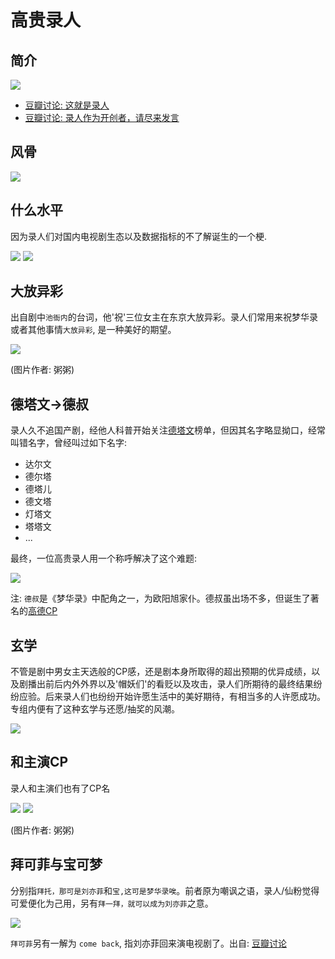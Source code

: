 # 高贵录人




## 简介

![](/image/lu/gaogui.jpg)



* [豆瓣讨论: 这就是录人](https://www.douban.com/group/topic/269960637/?_i=66364234525d873,6367581pfn22hp&dt_platform=wechat_friends&dt_dapp=1)
* [豆瓣讨论: 录人作为开创者，请尽来发言](https://www.douban.com/group/topic/276960558/?author=1#sep&_i=6459786Rn8heGv)




## 风骨


![](/image/lu/lu-2.jpg)



## 什么水平

因为录人们对国内电视剧生态以及数据指标的不了解诞生的一个梗.


![](/image/lu/what.jpg)
![](/image/lu/smsp.jpg)


## 大放异彩

出自剧中`池衙内`的台词，他'祝'三位女主在东京大放异彩。录人们常用来祝梦华录或者其他事情`大放异彩`, 是一种美好的期望。


![](/image/lu/dfyc.jpg)

(图片作者: 粥粥)


## 德塔文->德叔

录人久不追国产剧，经他人科普开始关注[德塔文](/data/authority.html#德塔文)榜单，但因其名字略显拗口，经常叫错名字，曾经叫过如下名字:

* 达尔文
* 德尔塔
* 德塔儿
* 德文塔
* 灯塔文
* 塔塔文
* ...


最终，一位高贵录人用一个称呼解决了这个难题:


![](/image/lu/datawin-1.jpg)

注: `德叔`是《梦华录》中配角之一，为欧阳旭家仆。德叔虽出场不多，但诞生了著名的[高德CP](/re-creation/editing.html#cp大乱炖)



## 玄学

不管是剧中男女主天选般的CP感，还是剧本身所取得的超出预期的优异成绩，以及剧播出前后内外外界以及'帽妖们'的看贬以及攻击，录人们所期待的最终结果纷纷应验。后来录人们也纷纷开始许愿生活中的美好期待，有相当多的人许愿成功。专组内便有了这种玄学与还愿/抽奖的风潮。

![](/image/lu/guo.jpg)



## 和主演CP

录人和主演们也有了CP名

![](/image/lu/gaogui/xml.jpg)
![](/image/lu/gaogui/xllz.jpg)

(图片作者: 粥粥)



## 拜可菲与宝可梦

分别指`拜托，那可是刘亦菲`和`宝,这可是梦华录唉`。前者原为嘲讽之语，录人/仙粉觉得可爱便化为己用，另有`拜一拜，就可以成为刘亦菲`之意。


![](/image/lu/gaogui/cc-2.jpg)


`拜可菲`另有一解为 `come back`, 指刘亦菲回来演电视剧了。出自: [豆瓣讨论](https://www.douban.com/group/topic/277220242/?_i=7098456Rn8heGv)
